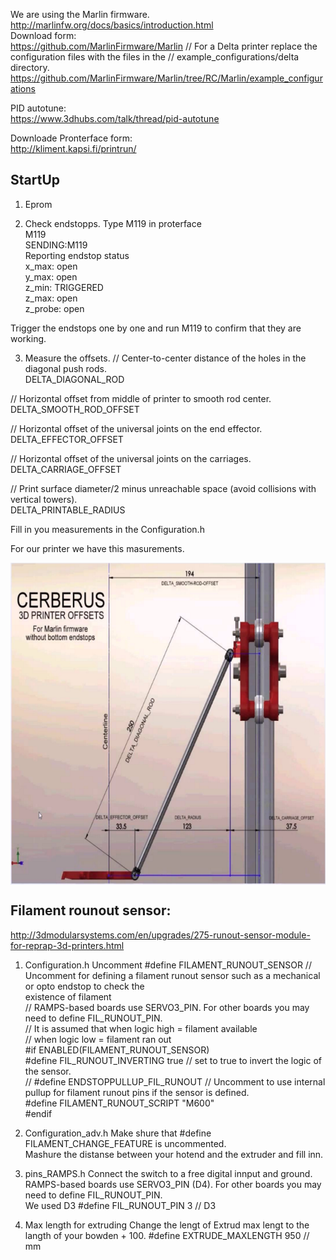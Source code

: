 We are using the Marlin firmware. <br>
http://marlinfw.org/docs/basics/introduction.html<br>
Download form: <br>
https://github.com/MarlinFirmware/Marlin
// For a Delta printer replace the configuration files with the files in the
// example_configurations/delta directory.
https://github.com/MarlinFirmware/Marlin/tree/RC/Marlin/example_configurations

PID autotune: <br> 
https://www.3dhubs.com/talk/thread/pid-autotune

Downloade Pronterface form: <br>
http://kliment.kapsi.fi/printrun/


## StartUp<br> 
1. Eprom 

2. Check endstopps. Type M119 in proterface <br> 
M119 <br>
SENDING:M119 <br>
Reporting endstop status <br>
x_max: open <br>
y_max: open <br>
z_min: TRIGGERED <br>
z_max: open <br>
z_probe: open <br>

Trigger the endstops one by one and run M119 to confirm that they are working. <br> 

3. Measure the offsets. 
// Center-to-center distance of the holes in the diagonal push rods. <br>
DELTA_DIAGONAL_ROD

// Horizontal offset from middle of printer to smooth rod center. <br>
DELTA_SMOOTH_ROD_OFFSET

// Horizontal offset of the universal joints on the end effector. <br>
DELTA_EFFECTOR_OFFSET

// Horizontal offset of the universal joints on the carriages. <br>
DELTA_CARRIAGE_OFFSET

// Print surface diameter/2 minus unreachable space (avoid collisions with vertical towers). <br>
DELTA_PRINTABLE_RADIUS

Fill in you measurements in the Configuration.h 

For our printer we have this masurements. 

<a href="url"><img src="https://github.com/OleIdole/Kossel-XL-DIY-3D-printer/blob/master/Pictures/Kossel_Calibration.png" align="center" height="515" width="662" ></a> <br>

## Filament rounout sensor: <br> 
http://3dmodularsystems.com/en/upgrades/275-runout-sensor-module-for-reprap-3d-printers.html


1. Configuration.h
Uncomment 
#define FILAMENT_RUNOUT_SENSOR // Uncomment for defining a filament runout sensor such as a mechanical or opto endstop to check the <br> existence of filament<br>
// RAMPS-based boards use SERVO3_PIN. For other boards you may need to define FIL_RUNOUT_PIN.<br>
// It is assumed that when logic high = filament available<br>
//                    when logic  low = filament ran out<br>
#if ENABLED(FILAMENT_RUNOUT_SENSOR)<br>
#define FIL_RUNOUT_INVERTING true // set to true to invert the logic of the sensor.<br>
// #define ENDSTOPPULLUP_FIL_RUNOUT // Uncomment to use internal pullup for filament runout pins if the sensor is defined.<br>
#define FILAMENT_RUNOUT_SCRIPT "M600"<br>
#endif<br>

2. Configuration_adv.h 
Make shure that  #define FILAMENT_CHANGE_FEATURE is uncommented. <br> 
Mashure the distanse between your hotend and the extruder and fill inn. 

3. pins_RAMPS.h 
Connect the switch to a free digital innput and ground. 
RAMPS-based boards use SERVO3_PIN (D4). For other boards you may need to define FIL_RUNOUT_PIN.<br>
We used D3 
#define FIL_RUNOUT_PIN      3 // D3

4. Max length for extruding
Change the lengt of Extrud max lengt to the langth of your bowden + 100. 
#define EXTRUDE_MAXLENGTH 950 // mm 
